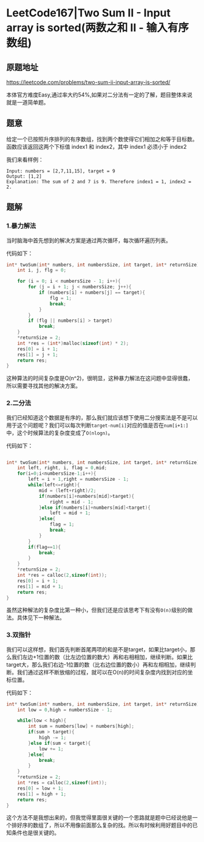 # LeetCode167|Two Sum II - Input array is sorted(两数之和 II - 输入有序数组)

## 原题地址

<https://leetcode.com/problems/two-sum-ii-input-array-is-sorted/>

本体官方难度Easy,通过率大约54%,如果对二分法有一定的了解，题目整体来说就是一道简单题。

## 题意

给定一个已按照升序排列的有序数组，找到两个数使得它们相加之和等于目标数。函数应该返回这两个下标值 index1 和 index2，其中 index1 必须小于 index2

我们来看样例：

~~~
Input: numbers = [2,7,11,15], target = 9
Output: [1,2]
Explanation: The sum of 2 and 7 is 9. Therefore index1 = 1, index2 = 2.
~~~

## 题解

### 1.暴力解法

当时脑海中首先想到的解决方案是通过两次循环，每次循环遍历列表。

代码如下：

~~~c
int* twoSum(int* numbers, int numbersSize, int target, int* returnSize){
    int i, j, flg = 0;

    for (i = 0; i < numbersSize - 1; i++){
        for (j = i + 1; j < numbersSize; j++){
            if (numbers[i] + numbers[j] == target){
                flg = 1;
                break;
            }
        }
        if (flg || numbers[i] > target)
            break;
    }
    *returnSize = 2;
    int *res = (int*)malloc(sizeof(int) * 2);
    res[0] = i + 1;
    res[1] = j + 1;
    return res;
}

~~~

这种算法的时间复杂度是O(n^2)，很明显，这种暴力解法在这问题中显得很蠢，所以需要寻找其他的解决方案。

### 2.二分法

我们已经知道这个数据是有序的，那么我们就应该想下使用二分搜索法是不是可以用于这个问题呢？我们可以每次判断`target-num[i]`对应的值是否在`num[i+1:]`中，这个时候算法的复杂度变成了`O(nlogn)`。

代码如下：

~~~c

int* twoSum(int* numbers, int numbersSize, int target, int* returnSize){
    int left, right, i, flag = 0,mid;
    for(i=0;i<numbersSize-1;i++){
        left = i + 1,right = numbersSize - 1;
        while(left<=right){
            mid = (left+right)/2;
            if(numbers[i]+numbers[mid]>target){
                right = mid - 1;
            }else if(numbers[i]+numbers[mid]<target){
                left = mid + 1;
            }else{
                flag = 1;
                break;
            }
        }
        if(flag==1){
            break;
        }
    }
    *returnSize = 2;
    int *res = calloc(2,sizeof(int));
    res[0] = i + 1;
    res[1] = mid + 1;
    return res;
}

~~~

虽然这种解法的复杂度比第一种小，但我们还是应该思考下有没有`O(n)`级别的做法。具体见下一种解法。

### 3.双指针

我们可以这样想，我们首先判断首尾两项的和是不是target，如果比target小，那么我们左边+1位置的数（比左边位置的数大）再和右相相加，继续判断。如果比target大，那么我们右边-1位置的数（比右边位置的数小）再和左相相加，继续判断。我们通过这样不断放缩的过程，就可以在O(n)的时间复杂度内找到对应的坐标位置。

代码如下：

~~~c
int* twoSum(int* numbers, int numbersSize, int target, int* returnSize){
    int low = 0,high = numbersSize - 1;

    while(low < high){
        int sum = numbers[low] + numbers[high];
        if(sum > target){
            high -= 1;
        }else if(sum < target){
            low += 1;
        }else{
            break;
        }
    }
    *returnSize = 2;
    int *res = calloc(2,sizeof(int));
    res[0] = low + 1;
    res[1] = high + 1;
    return res;
}

~~~

这个方法不是我想出来的，但我觉得里面很关键的一个思路就是题中已经说他是一个排好序的数组了，所以不用像前面那么复杂的找。所以有时候利用好题目中的已知条件也是很关键的。

